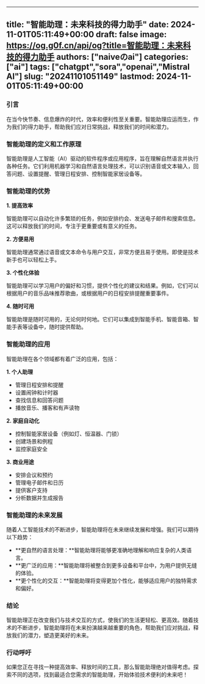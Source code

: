 
---
title: "智能助理：未来科技的得力助手"
date: 2024-11-01T05:11:49+00:00
draft: false
image: https://og.g0f.cn/api/og?title=智能助理：未来科技的得力助手
authors: ["naiveのai"]
categories: ["ai"]
tags: ["chatgpt","sora","openai","Mistral AI"]
slug: "20241101051149"
lastmod: 2024-11-01T05:11:49+00:00
---
### 引言

在当今快节奏、信息爆炸的时代，效率和便利性至关重要。智能助理应运而生，作为我们的得力助手，帮助我们应对日常挑战，释放我们的时间和潜力。

### 智能助理的定义和工作原理

智能助理是人工智能（AI）驱动的软件程序或应用程序，旨在理解自然语言并执行各种任务。它们利用机器学习和自然语言处理技术，可以识别语音或文本输入，回答问题、设置提醒、管理日程安排、控制智能家居设备等。

### 智能助理的优势

**1. 提高效率**

智能助理可以自动化许多繁琐的任务，例如安排约会、发送电子邮件和搜索信息。这可以释放我们的时间，专注于更重要或有意义的任务。

**2. 方便易用**

智能助理通常通过语音或文本命令与用户交互，非常方便且易于使用。即使是技术新手也可以轻松上手。

**3. 个性化体验**

智能助理可以学习用户的偏好和习惯，提供个性化的建议和结果。例如，它们可以根据用户的音乐品味推荐歌曲，或根据用户的日程安排提醒重要事件。

**4. 随时可用**

智能助理是随时可用的，无论何时何地。它们可以集成到智能手机、智能音箱、智能手表等设备中，随时提供帮助。

### 智能助理的应用

智能助理在各个领域都有着广泛的应用，包括：

**1. 个人助理**

* 管理日程安排和提醒
* 设置闹钟和计时器
* 查找信息和回答问题
* 播放音乐、播客和有声读物

**2. 家庭自动化**

* 控制智能家居设备（例如灯、恒温器、门锁）
* 创建场景和例程
* 监控家庭安全

**3. 商业用途**

* 安排会议和预约
* 管理电子邮件和日历
* 提供客户支持
* 分析数据并生成报告

### 智能助理的未来发展

随着人工智能技术的不断进步，智能助理将在未来继续发展和增强。我们可以期待以下趋势：

* **更自然的语言处理：**智能助理将能够更准确地理解和响应复杂的人类语言。
* **更广泛的应用：**智能助理将被整合到更多设备和平台中，为用户提供无缝的体验。
* **更个性化的交互：**智能助理将变得更加个性化，能够适应用户的独特需求和偏好。

### 结论

智能助理正在改变我们与技术交互的方式，使我们的生活更轻松、更高效。随着技术的不断进步，智能助理将在未来扮演越来越重要的角色，帮助我们应对挑战，释放我们的潜力，塑造更美好的未来。

### 行动呼吁

如果您正在寻找一种提高效率、释放时间的工具，那么智能助理绝对值得考虑。探索不同的选项，找到最适合您需求的智能助理，开始体验技术便利的未来吧！